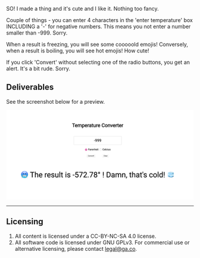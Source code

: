 SO! I made a thing and it's cute and I like it. Nothing too fancy. 

Couple of things - you can enter 4 characters in the 'enter temperature' box INCLUDING a '-' for negative numbers. This means you not enter a number smaller than -999. Sorry. 

When a result is freezing, you will see some cooooold emojis!
Conversely, when a result is boiling, you will see hot emojis! How cute!

If you click 'Convert' without selecting one of the radio buttons, you get an alert. It's a bit rude. Sorry.

## Deliverables

See the screenshot below for a preview.

![Preview](coldbois.png)

---

## Licensing
1. All content is licensed under a CC-BY-NC-SA 4.0 license.
2. All software code is licensed under GNU GPLv3. For commercial use or alternative licensing, please contact legal@ga.co.
